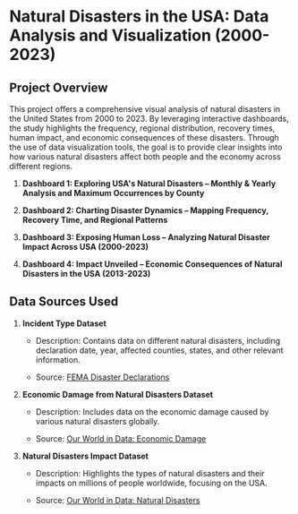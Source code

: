 Natural Disasters in the USA: Data Analysis and Visualization (2000-2023)
=========================================================================

Project Overview
----------------

This project offers a comprehensive visual analysis of natural disasters in the United States from 2000 to 2023. By leveraging interactive dashboards, the study highlights the frequency, regional distribution, recovery times, human impact, and economic consequences of these disasters. Through the use of data visualization tools, the goal is to provide clear insights into how various natural disasters affect both people and the economy across different regions.


1.  **Dashboard 1: Exploring USA's Natural Disasters – Monthly & Yearly Analysis and Maximum Occurrences by County**
    
2.  **Dashboard 2: Charting Disaster Dynamics – Mapping Frequency, Recovery Time, and Regional Patterns**
    
3.  **Dashboard 3: Exposing Human Loss – Analyzing Natural Disaster Impact Across USA (2000-2023)**
    
4.  **Dashboard 4: Impact Unveiled – Economic Consequences of Natural Disasters in the USA (2013-2023)**
    

Data Sources Used
-----------------

1.  **Incident Type Dataset**
    
    *   Description: Contains data on different natural disasters, including declaration date, year, affected counties, states, and other relevant information.
        
    *   Source: [FEMA Disaster Declarations](https://www.fema.gov/data-visualization/disaster-declarations-states-and-counties)
        
2.  **Economic Damage from Natural Disasters Dataset**
    
    *   Description: Includes data on the economic damage caused by various natural disasters globally.
        
    *   Source: [Our World in Data: Economic Damage](https://ourworldindata.org/grapher/economic-damage-from-natural-disasters)
        
3.  **Natural Disasters Impact Dataset**
    
    *   Description: Highlights the types of natural disasters and their impacts on millions of people worldwide, focusing on the USA.
        
    *   Source: [Our World in Data: Natural Disasters](https://ourworldindata.org/natural-disasters)
